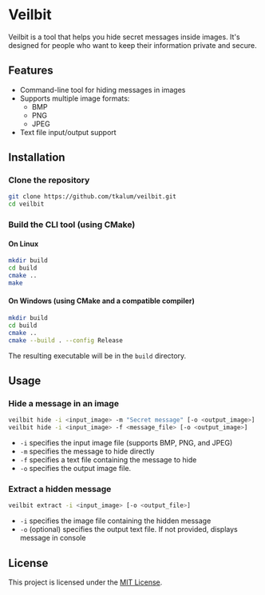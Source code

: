 # Veilbit

Veilbit is a tool that helps you hide secret messages inside images. It's designed for people who want to keep their information private and secure.

## Features

- Command-line tool for hiding messages in images
- Supports multiple image formats:
  - BMP
  - PNG
  - JPEG
- Text file input/output support

## Installation

### Clone the repository

```bash
git clone https://github.com/tkalum/veilbit.git
cd veilbit
```



### Build the CLI tool (using CMake)

#### On Linux

```bash
mkdir build
cd build
cmake ..
make
```

#### On Windows (using CMake and a compatible compiler)

```bash
mkdir build
cd build
cmake ..
cmake --build . --config Release
```

The resulting executable will be in the `build` directory.

## Usage

### Hide a message in an image

```bash
veilbit hide -i <input_image> -m "Secret message" [-o <output_image>]
veilbit hide -i <input_image> -f <message_file> [-o <output_image>]
```

- `-i` specifies the input image file (supports BMP, PNG, and JPEG)
- `-m` specifies the message to hide directly
- `-f` specifies a text file containing the message to hide
- `-o` specifies the output image file.

### Extract a hidden message

```bash
veilbit extract -i <input_image> [-o <output_file>]
```

- `-i` specifies the image file containing the hidden message
- `-o` (optional) specifies the output text file. If not provided, displays message in console

## License

This project is licensed under the [MIT License](LICENSE).
